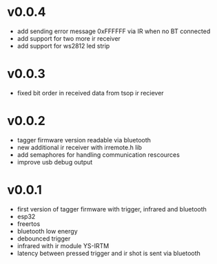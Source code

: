 # v0.0.4
* add sending error message 0xFFFFFF via IR when no BT connected
* add support for two more ir receiver
* add support for ws2812 led strip

# v0.0.3
* fixed bit order in received data from tsop ir reciever

# v0.0.2
* tagger firmware version readable via bluetooth
* new additional ir receiver with irremote.h lib
* add semaphores for handling communication rescources
* improve usb debug output

# v0.0.1
* first version of tagger firmware with trigger, infrared and bluetooth
* esp32
* freertos
* bluetooth low energy
* debounced trigger
* infrared with ir module YS-IRTM 
* latency between pressed trigger and ir shot is sent via bluetooth
